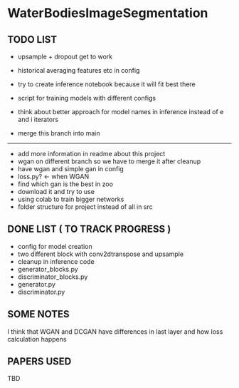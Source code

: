 # WaterBodiesImageSegmentation

## TODO LIST
- upsample + dropout get to work
- historical averaging features etc in config

- try to create inference notebook because it will fit best there
- script for training models with different configs
- think about better approach for model names in inference instead of e and i iterators
- merge this branch into main 
---------------------------------------------------------------------------------------
- add more information in readme about this project
- wgan on different branch so we have to merge it after cleanup
- have wgan and simple gan in config
- loss.py?  <- when WGAN
- find which gan is the best in zoo
- download it and try to use
- using colab to train bigger networks
- folder structure for project instead of all in src 

## DONE LIST  ( TO TRACK PROGRESS )
- config for model creation
- two different block with conv2dtranspose and upsample
- cleanup in inference code    
- generator_blocks.py        
- discriminator_blocks.py    
- generator.py               
- discriminator.py           

## SOME NOTES
I think that WGAN and DCGAN have differences in last layer and how loss calculation happens

## PAPERS USED 
TBD
